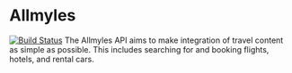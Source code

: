 # Allmyles
[![Build Status](https://travis-ci.org/AJK55/Allmyles.svg?branch=master)](https://travis-ci.org/AJK55/Allmyles)
The Allmyles API aims to make integration of travel content as simple as possible. This includes searching for and booking flights, hotels, and rental cars.

